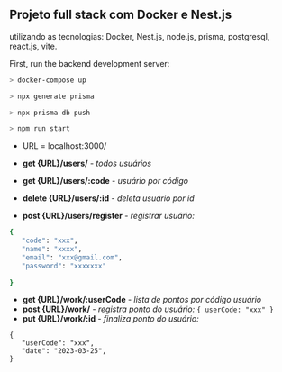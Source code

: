 ## Projeto full stack com Docker e Nest.js 

utilizando as tecnologias:
Docker, Nest.js, node.js, prisma, postgresql, react.js, vite. 

First, run the backend development server:

```bash
> docker-compose up 

> npx generate prisma

> npx prisma db push 

> npm run start
```


- URL = localhost:3000/


- <b>get  {URL}/users/</b> - <i>todos usuários</i>
- <b>get  {URL}/users/:code</b>  - <i>usuário por código</i>
- <b>delete {URL}/users/:id</b> -  <i>deleta usuário por id</i>
- <b>post {URL}/users/register</b> - <i>registrar usuário:</i>
 ```  ruby
{
	"code": "xxx", 
	"name": "xxxx",
	"email": "xxx@gmail.com",
	"password": "xxxxxxx" 
  
}
```

- <b>get  {URL}/work/:userCode</b>  - <i>lista de pontos por código usuário</i>
- <b>post {URL}/work/</b> - <i>registra ponto do usuário:</i> ```{ userCode: "xxx" } ```
- <b>put  {URL}/work/:id</b> - <i>finaliza ponto do usuário:</i>
 ```  
{
	"userCode": "xxx",
	"date": "2023-03-25",
}
```
